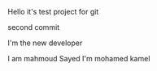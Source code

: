 Hello it's test project for git


second commit


I'm the new developer


I am mahmoud Sayed
I'm mohamed kamel
